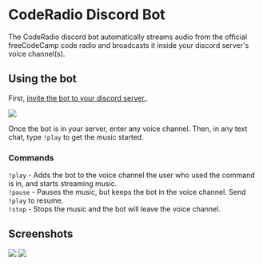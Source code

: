 # CodeRadio Discord Bot
The CodeRadio discord bot automatically streams audio from the official freeCodeCamp code radio and broadcasts it inside your discord server's voice channel(s).

## Using the bot
First, [invite the bot to your discord server.](https://discordapp.com/api/oauth2/authorize?client_id=691360591507619881&permissions=3147776&scope=bot).

![][discordbot]

Once the bot is in your server, enter any voice channel. Then, in any text chat, type `!play` to get the music started.

### Commands
`!play` - Adds the bot to the voice channel the user who used the command is in, and starts streaming music.  
`!pause` - Pauses the music, but keeps the bot in the voice channel. Send `!play` to resume.  
`!stop` - Stops the music and the bot will leave the voice channel.

[discordbot]: ./img/discordStatus.png
[voicechannel]: ./img/voiceChannel.png
[textchat]: ./img/textChat.png

## Screenshots
![][voiceChannel]
![][textchat]
